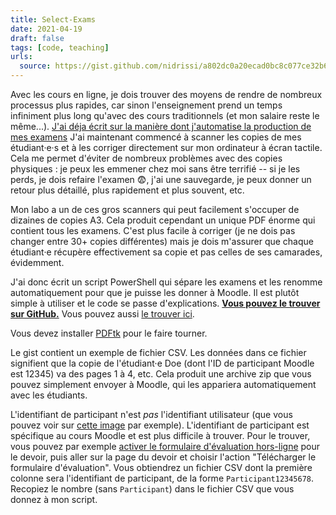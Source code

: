 ```yaml
---
title: Select-Exams
date: 2021-04-19
draft: false
tags: [code, teaching]
urls:
  source: https://gist.github.com/nidrissi/a802dc0a20ecad0bc8c077ce32b6ad92
---
```


Avec les cours en ligne, je dois trouver des moyens de rendre de nombreux processus plus rapides, car sinon l'enseignement prend un temps infiniment plus long qu'avec des cours traditionnels (et mon salaire reste le même...).
[J'ai déja écrit sur la manière dont j'automatise la production de mes examens](/post/exam-template)
J'ai maintenant commencé à scanner les copies de mes étudiant·e·s et à les corriger directement sur mon ordinateur à écran tactile.
Cela me permet d'éviter de nombreux problèmes avec des copies physiques : je peux les emmener chez moi sans être terrifié -- si je les perds, je dois refaire l'examen 😨, j'ai une sauvegarde, je peux donner un retour plus détaillé, plus rapidement et plus souvent, etc.

<!--more-->

Mon labo a un de ces gros scanners qui peut facilement s'occuper de dizaines de copies A3.
Cela produit cependant un unique PDF énorme qui contient tous les examens.
C'est plus facile à corriger (je ne dois pas changer entre 30+ copies différentes) mais je dois m'assurer que chaque étudiant·e récupère effectivement sa copie et pas celles de ses camarades, évidemment.

J'ai donc écrit un script PowerShell qui sépare les examens et les renomme automatiquement pour que je puisse les donner à Moodle.
Il est plutôt simple à utiliser et le code se passe d'explications.
[**Vous pouvez le trouver sur GitHub.**](https://gist.github.com/nidrissi/a802dc0a20ecad0bc8c077ce32b6ad92)
Vous pouvez aussi <a href="#" data-bs-toggle="collapse" data-bs-target="#gist-collapse" aria-expanded="false" aria-controls="gist-collapse">le trouver ici</a>.

<div class="collapse" id="gist-collapse">
<script src="https://gist.github.com/nidrissi/a802dc0a20ecad0bc8c077ce32b6ad92.js"></script>
</div>

Vous devez installer [PDFtk](https://www.pdflabs.com/tools/pdftk-server/) pour le faire tourner.

Le gist contient un exemple de fichier CSV.
Les données dans ce fichier signifient que la copie de l'étudiant·e Doe (dont l'ID de participant Moodle est 12345) va des pages 1 à 4, etc.
Cela produit une archive zip que vous pouvez simplement envoyer à Moodle, qui les appariera automatiquement avec les étudiants.

<div class="alert alert-danger">
L'identifiant de participant n'est <em>pas</em> l'identifiant utilisateur (que vous pouvez voir sur <a href="moodle-user-id.png" class="alert-link">cette image</a> par exemple).
L'identifiant de participant est spécifique au cours Moodle et est plus difficile à trouver.
Pour le trouver, vous pouvez par exemple <a href="https://docs.moodle.org/3x/fr/Param%C3%A8tres_du_devoir#Formulaire_d.27.C3.A9valuation_hors_ligne" class="alert-link">activer le formulaire d'évaluation hors-ligne</a> pour le devoir, puis aller sur la page du devoir et choisir l'action "Télécharger le formulaire d'évaluation".
Vous obtiendrez un fichier CSV dont la première colonne sera l'identifiant de participant, de la forme <code>Participant12345678</code>.
Recopiez le nombre (sans <code>Participant</code>) dans le fichier CSV que vous donnez à mon script.
</div>
